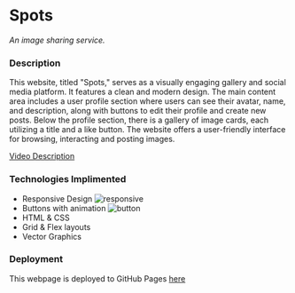 # Spots

_An image sharing service._

### Description

This website, titled "Spots," serves as a visually engaging gallery and social media platform. It features a clean and modern design. The main content area includes a user profile section where users can see their avatar, name, and description, along with buttons to edit their profile and create new posts. Below the profile section, there is a gallery of image cards, each utilizing a title and a like button. The website offers a user-friendly interface for browsing, interacting and posting images.

[Video Description]()

### Technologies Implimented

- Responsive Design ![responsive](./images/Demo/responsive.gif)
- Buttons with animation ![button](./images/Demo/button.gif)
- HTML & CSS
- Grid & Flex layouts
- Vector Graphics

### Deployment

This webpage is deployed to GitHub Pages
[here](https://elliotvdub.github.io/se_project_spots/)
